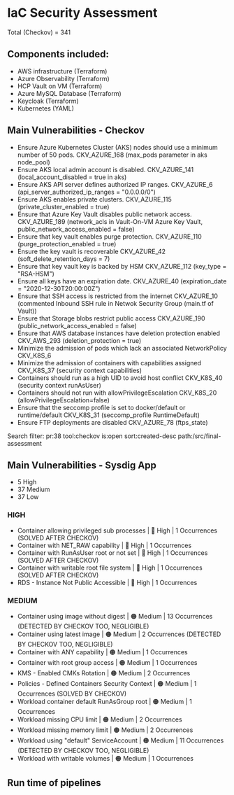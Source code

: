 # IaC Security Assessment
Total (Checkov) = 341

## Components included:
- AWS infrastructure (Terraform)
- Azure Observability (Terraform)
- HCP Vault on VM (Terraform)
- Azure MySQL Database (Terraform)
- Keycloak (Terraform)
- Kubernetes (YAML)

## Main Vulnerabilities - Checkov
- Ensure Azure Kubernetes Cluster (AKS) nodes should use a minimum number of 50 pods.  CKV_AZURE_168 (max_pods parameter in aks node_pool)
- Ensure AKS local admin account is disabled. CKV_AZURE_141 (local_account_disabled = true in aks)
- Ensure AKS API server defines authorized IP ranges. CKV_AZURE_6 (api_server_authorized_ip_ranges = "0.0.0.0/0")
- Ensure AKS enables private clusters. CKV_AZURE_115 (private_cluster_enabled = true)
- Ensure that Azure Key Vault disables public network access. CKV_AZURE_189 (network_acls in Vault-On-VM Azure Key Vault, public_network_access_enabled = false)
- Ensure that key vault enables purge protection. CKV_AZURE_110 (purge_protection_enabled = true)
- Ensure the key vault is recoverable CKV_AZURE_42 (soft_delete_retention_days  = 7)
- Ensure that key vault key is backed by HSM CKV_AZURE_112 (key_type = "RSA-HSM")
- Ensure all keys have an expiration date. CKV_AZURE_40  (expiration_date = "2020-12-30T20:00:00Z")
- Ensure that SSH access is restricted from the internet CKV_AZURE_10 (commented Inbound SSH rule in Netwok Security Group (main.tf of Vault))
- Ensure that Storage blobs restrict public access CKV_AZURE_190 (public_network_access_enabled = false)
- Ensure that AWS database instances have deletion protection enabled CKV_AWS_293 (deletion_protection = true)
- Minimize the admission of pods which lack an associated NetworkPolicy CKV_K8S_6 
- Minimize the admission of containers with capabilities assigned CKV_K8S_37 (security context capabilities)
- Containers should run as a high UID to avoid host conflict CKV_K8S_40 (security context runAsUser)
- Containers should not run with allowPrivilegeEscalation CKV_K8S_20 (allowPrivilegeEscalation=false)
- Ensure that the seccomp profile is set to docker/default or runtime/default CKV_K8S_31 (seccomp_profile RuntimeDefault)
- Ensure FTP deployments are disabled CKV_AZURE_78 (ftps_state)



Search filter: pr:38 tool:checkov is:open sort:created-desc path:/src/final-assessment 



## Main Vulnerabilities - Sysdig App
- 5 High
- 37 Medium
- 37 Low


### HIGH
- Container allowing privileged sub processes | 🔴 High | 1 Occurrences   (SOLVED AFTER CHECKOV)
- Container with NET_RAW capability | 🔴 High | 1 Occurrences
- Container with RunAsUser root or not set | 🔴 High | 1 Occurrences   (SOLVED AFTER CHECKOV)
- Container with writable root file system | 🔴 High | 1 Occurrences   (SOLVED AFTER CHECKOV)
- RDS - Instance Not Public Accessible | 🔴 High | 1 Occurrences

### MEDIUM
- Container using image without digest | 🟠 Medium | 13 Occurrences (DETECTED BY CHECKOV TOO, NEGLIGIBLE)
- Container using latest image | 🟠 Medium | 2 Occurrences (DETECTED BY CHECKOV TOO, NEGLIGIBLE)
- Container with ANY capability | 🟠 Medium | 1 Occurrences
- Container with root group access | 🟠 Medium | 1 Occurrences
- KMS - Enabled CMKs Rotation | 🟠 Medium | 2 Occurrences
- Policies - Defined Containers Security Context | 🟠 Medium | 1 Occurrences  (SOLVED BY CHECKOV)
- Workload container default RunAsGroup root | 🟠 Medium | 1 Occurrences
- Workload missing CPU limit | 🟠 Medium | 2 Occurrences
- Workload missing memory limit | 🟠 Medium | 2 Occurrences
- Workload using "default" ServiceAccount | 🟠 Medium | 11 Occurrences  (DETECTED BY CHECKOV TOO, NEGLIGIBLE)
- Workload with writable volumes | 🟠 Medium | 1 Occurrences

## Run time of pipelines